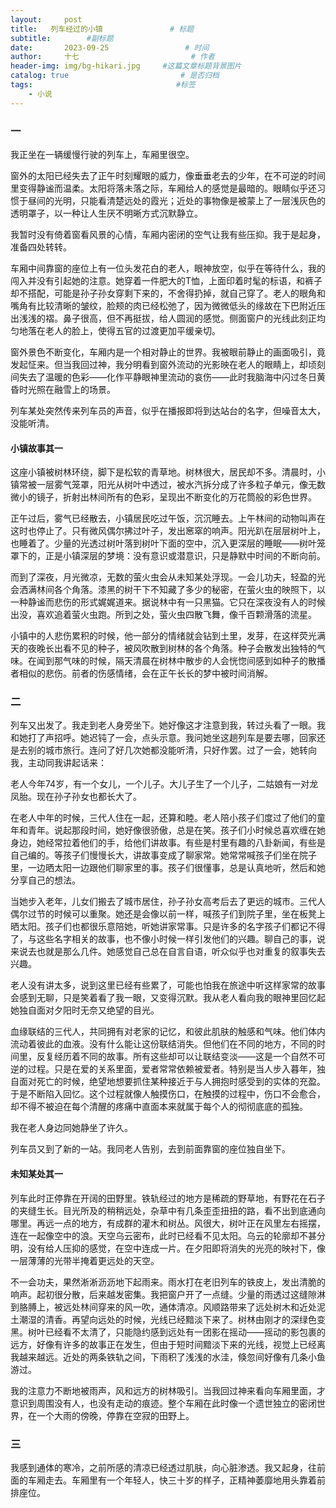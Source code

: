 ```yaml
---
layout:     post                       
title:   列车经过的小镇               # 标题
subtitle:        #副标题
date:       2023-09-25                 # 时间
author:     十七                         # 作者
header-img: img/bg-hikari.jpg     #这篇文章标题背景图片
catalog: true                         # 是否归档
tags:                                #标签
    - 小说
---
```

### 一

我正坐在一辆缓慢行驶的列车上，车厢里很空。

窗外的太阳已经失去了正午时刻耀眼的威力，像垂垂老去的少年，在不可逆的时间里变得静谧而温柔。太阳将落未落之际，车厢给人的感觉是最暗的。眼睛似乎还习惯于昼间的光明，只能看清楚远处的霞光；近处的事物像是被蒙上了一层浅灰色的透明罩子，以一种让人生厌不明晰方式沉默静立。

我暂时没有倚着窗看风景的心情，车厢内密闭的空气让我有些压抑。我于是起身，准备四处转转。

车厢中间靠窗的座位上有一位头发花白的老人，眼神放空，似乎在等待什么，我的闯入并没有引起她的注意。她穿着一件肥大的T恤，上面印着时髦的标语，和裤子却不搭配，可能是孙子孙女穿剩下来的，不舍得扔掉，就自己穿了。老人的眼角和嘴角有比较清晰的皱纹，脸颊的肉已经松弛了，因为微微低头的缘故在下巴附近压出浅浅的褶。鼻子很高，但不再挺拔，给人圆润的感觉。侧面窗户的光线此刻正均匀地落在老人的脸上，使得五官的过渡更加平缓亲切。

窗外景色不断变化，车厢内是一个相对静止的世界。我被眼前静止的画面吸引，竟发起怔来。但当我回过神，我分明看到窗外流动的光影映在老人的眼睛上，却顷刻间失去了温暖的色彩——化作平静眼神里流动的哀伤——此时我脑海中闪过冬日黄昏时光照在融雪上的场景。

列车某处突然传来列车员的声音，似乎在播报即将到达站台的名字，但噪音太大，没能听清。

#### 小镇故事其一

这座小镇被树林环绕，脚下是松软的青草地。树林很大，居民却不多。清晨时，小镇常被一层雾气笼罩，阳光从树叶中透过，被水汽拆分成了许多粒子单元，像无数微小的镜子，折射出林间所有的色彩，呈现出不断变化的万花筒般的彩色世界。

正午过后，雾气已经散去，小镇居民吃过午饭，沉沉睡去。上午林间的动物叫声在这时也停止了。只有微风偶尔拂过叶子，发出窸窣的响声。阳光趴在层层树叶上，也睡着了。少量的光透过树叶落到树叶下面的空中，沉入更深层的睡眠——树叶笼罩下的，正是小镇深层的梦境：没有意识或潜意识，只是静默中时间的不断向前。

而到了深夜，月光微凉，无数的萤火虫会从未知某处浮现。一会儿功夫，轻盈的光会洒满林间各个角落。漆黑的树干下不知藏了多少的秘密，在萤火虫的映照下，以一种静谧而悲伤的形式娓娓道来。据说林中有一只黑猫。它只在深夜没有人的时候出没，喜欢追着萤火虫跑。所到之处，萤火虫四散飞舞，像千百颗滑落的流星。

小镇中的人悲伤累积的时候，他一部分的情绪就会钻到土里，发芽，在这样荧光满天的夜晚长出看不见的种子，被风吹散到树林的各个角落。种子会散发出独特的气味。在闻到那气味的时候，隔天清晨在树林中散步的人会恍惚间感到如种子的散播者相似的悲伤。前者的伤感情绪，会在正午长长的梦中被时间消解。

### 二

列车又出发了。我走到老人身旁坐下。她好像这才注意到我，转过头看了一眼。我和她打了声招呼。她迟钝了一会，点头示意。我问她坐这趟列车是要去哪，回家还是去别的城市旅行。连问了好几次她都没能听清，只好作罢。过了一会，她转向我，主动同我讲起话来：

老人今年74岁，有一个女儿，一个儿子。大儿子生了一个儿子，二姑娘有一对龙凤胎。现在孙子孙女也都长大了。

在老人中年的时候，三代人住在一起，还算和睦。老人陪小孩子们度过了他们的童年和青年。说起那段时间，她好像很骄傲，总是在笑。孩子们小时候总喜欢缠在她身边，她经常拉着他们的手，给他们讲故事。有些是村里有趣的八卦新闻，有些是自己编的。等孩子们慢慢长大，讲故事变成了聊家常。她常常喊孩子们坐在院子里，一边晒太阳一边跟他们聊家里的事。孩子们很懂事，总是认真地听，然后和她分享自己的想法。

当她步入老年，儿女们搬去了城市居住，孙子孙女高考后去了更远的城市。三代人偶尔过节的时候可以重聚。她还是会像以前一样，喊孩子们到院子里，坐在板凳上晒太阳。孩子们也都很乐意陪她，听她讲家常事。只是许多的名字孩子们都记不得了，与这些名字相关的故事，也不像小时候一样引发他们的兴趣。聊自己的事，说来说去也就是那么几件。她感觉自己总在自言自语，听众似乎也对重复的叙事失去兴趣。

老人没有讲太多，说到这里已经有些累了，可能也怕我在旅途中听这样家常的故事会感到无聊，只是笑着看了我一眼，又变得沉默。我从老人看向我的眼神里回忆起她独自面对夕阳时无奈又绝望的目光。

血缘联结的三代人，共同拥有对老家的记忆，和彼此肌肤的触感和气味。他们体内流动着彼此的血液。没有什么能让这份联结消失。但他们在不同的地方，不同的时间里，反复经历着不同的故事。所有这些却可以让联结变淡——这是一个自然不可逆的过程。只是在爱的关系里面，爱者常常依赖被爱者。特别是当人步入暮年，独自面对死亡的时候，绝望地想要抓住某种接近于与人拥抱时感受到的实体的充盈。于是不断陷入回忆。这个过程就像人触摸伤口，在触摸的过程中，伤口不会愈合，却不得不被迫在每个清醒的疼痛中直面本来就属于每个人的彻彻底底的孤独。

我在老人身边同她静坐了许久。

列车员又到了新的一站。我同老人告别，去到前面靠窗的座位独自坐下。

#### 未知某处其一

列车此时正停靠在开阔的田野里。铁轨经过的地方是稀疏的野草地，有野花在石子的夹缝生长。目光所及的稍稍远处，杂草中有几条歪歪扭扭的路，看不出到底通向哪里。再远一点的地方，有成群的灌木和树丛。风很大，树叶正在风里左右摇摆，连在一起像空中的浪。天空乌云密布，此时已经看不见太阳。乌云的轮廓却不甚分明，没有给人压抑的感觉，在空中连成一片。在夕阳即将消失的光亮的映衬下，像一层薄薄的光带半掩着更远处的天空。

不一会功夫，果然淅淅沥沥地下起雨来。雨水打在老旧列车的铁皮上，发出清脆的响声。起初很分散，后来越发密集。我把窗户开了一点缝。少量的雨透过这缝隙淋到胳膊上，被远处林间穿来的风一吹，通体清凉。风顺路带来了远处树木和近处泥土潮湿的清香。再望向远处的时候，光线已经黯淡下来了。树林由刚才的深绿色变黑。树叶已经看不太清了，只能隐约感到远处有一团影在摇动——摇动的影包裹的远方，好像有许多的故事正在发生，但由于短时间黯淡下来的光线，视觉上已经离我越来越远。近处的两条铁轨之间，下雨积了浅浅的水洼，倏忽间好像有几条小鱼游过。

我的注意力不断地被雨声，风和远方的树林吸引。当我回过神来看向车厢里面，才意识到周围没有人，也没有走动的痕迹。整个车厢在此时像一个遗世独立的密闭世界，在一个大雨的傍晚，停靠在空寂的田野上。

### 三

我感到通体的寒冷，之前所感的清凉已经透过肌肤，向心脏渗透。我又起身，往前面的车厢走去。车厢里有一个年轻人，快三十岁的样子，正精神萎靡地用头靠着前排座位。
